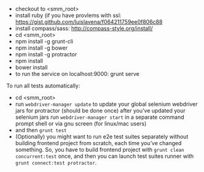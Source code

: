 * checkout to \<smm_root\>
* install ruby (if you have provlems with ssl: https://gist.github.com/luislavena/f064211759ee0f806c88
* install compass/sass: http://compass-style.org/install/
* cd \<smm_root\>
* npm install -g grunt-cli
* npm install -g bower
* npm install -g protractor
* npm install
* bower install
* to run the service on localhost:9000: grunt serve

To run all tests automatically:

* cd <smm_root>
* run ``` webdriver-manager update ``` to update your global selenium webdriver jars for protractor (should be done once)
after you’ve updated your selenium jars run ``` webdriver-manager start ``` in a separate command prompt shell or via gnu screen (for linux/mac users)
* and then ``` grunt test ```
* (Optionally) you might want to run e2e test suites separately without building frontend project from scratch, each time you’ve changed something. So, you have to build frontend project with ``` grunt clean concurrent:test ``` once, and then you can launch test suites runner with ``` grunt connect:test protractor ```.
